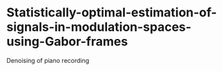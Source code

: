 # Statistically-optimal-estimation-of-signals-in-modulation-spaces-using-Gabor-frames
Denoising of piano recording

